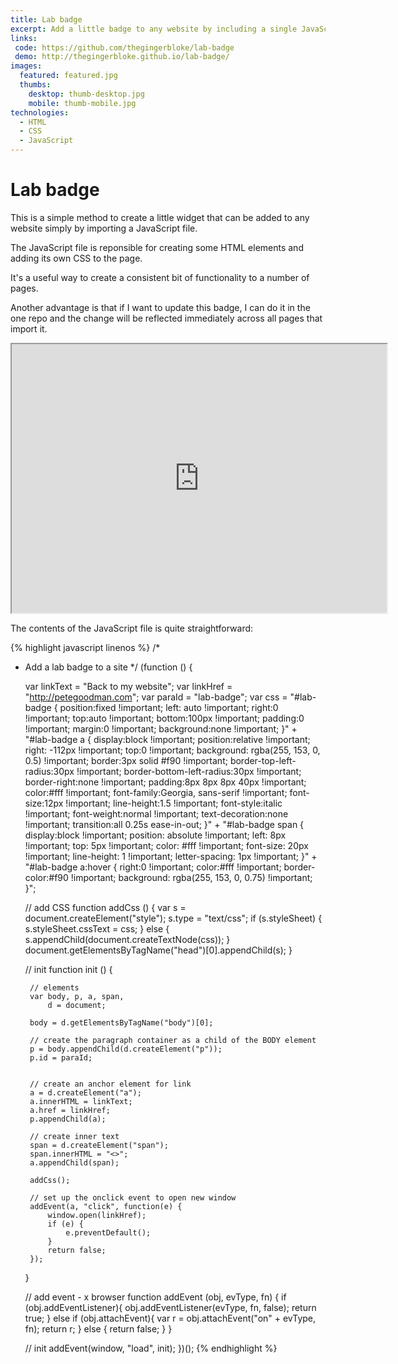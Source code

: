 ```yaml
---
title: Lab badge
excerpt: Add a little badge to any website by including a single JavaScript file
links:
 code: https://github.com/thegingerbloke/lab-badge
 demo: http://thegingerbloke.github.io/lab-badge/
images:
  featured: featured.jpg
  thumbs:
    desktop: thumb-desktop.jpg
    mobile: thumb-mobile.jpg
technologies:
  - HTML
  - CSS
  - JavaScript
---
```


# Lab badge

This is a simple method to create a little widget that can be added to any website simply by importing a JavaScript file.

The JavaScript file is reponsible for creating some HTML elements and adding its own CSS to the page.

It's a useful way to create a consistent bit of functionality to a number of pages.

Another advantage is that if I want to update this badge, I can do it in the one repo and the change will be reflected immediately across all pages that import it.

<iframe class="ArticleIframe" src="http://thegingerbloke.github.io/lab-badge/" width="600" height="430"></iframe>

The contents of the JavaScript file is quite straightforward:

{% highlight javascript linenos %}
/*
 * Add a lab badge to a site
 */
(function () {

    var linkText = "Back to my website";
    var linkHref = "http://petegoodman.com";
    var paraId = "lab-badge";
    var css = "#lab-badge { position:fixed !important; left: auto !important; right:0 !important; top:auto !important; bottom:100px !important; padding:0 !important; margin:0 !important; background:none !important; }" +
            "#lab-badge a { display:block !important; position:relative !important; right: -112px !important; top:0 !important; background: rgba(255, 153, 0, 0.5) !important; border:3px solid #f90 !important; border-top-left-radius:30px !important; border-bottom-left-radius:30px !important; border-right:none !important; padding:8px 8px 8px 40px !important; color:#fff !important; font-family:Georgia, sans-serif !important; font-size:12px !important; line-height:1.5 !important; font-style:italic !important; font-weight:normal !important; text-decoration:none !important; transition:all 0.25s ease-in-out; }" +
            "#lab-badge span { display:block !important; position: absolute !important; left: 8px !important; top: 5px !important; color: #fff !important; font-size: 20px !important; line-height: 1 !important; letter-spacing: 1px !important; }" +
            "#lab-badge a:hover { right:0 !important; color:#fff !important; border-color:#f90 !important; background: rgba(255, 153, 0, 0.75) !important;  }";

    // add CSS
    function addCss () {
        var s = document.createElement("style");
        s.type = "text/css";
        if (s.styleSheet) {
            s.styleSheet.cssText = css;
        } else {
            s.appendChild(document.createTextNode(css));
        }
        document.getElementsByTagName("head")[0].appendChild(s);
    }

    // init
    function init () {

        // elements
        var body, p, a, span,
            d = document;

        body = d.getElementsByTagName("body")[0];

        // create the paragraph container as a child of the BODY element
        p = body.appendChild(d.createElement("p"));
        p.id = paraId;


        // create an anchor element for link
        a = d.createElement("a");
        a.innerHTML = linkText;
        a.href = linkHref;
        p.appendChild(a);

        // create inner text
        span = d.createElement("span");
        span.innerHTML = "<>";
        a.appendChild(span);

        addCss();

        // set up the onclick event to open new window
        addEvent(a, "click", function(e) {
            window.open(linkHref);
            if (e) {
                e.preventDefault();
            }
            return false;
        });
    }

    // add event - x browser
    function addEvent (obj, evType, fn) {
        if (obj.addEventListener){
            obj.addEventListener(evType, fn, false);
            return true;
        } else if (obj.attachEvent){
            var r = obj.attachEvent("on" + evType, fn);
            return r;
        } else {
            return false;
        }
    }

    // init
    addEvent(window, "load", init);
})();
{% endhighlight %}
